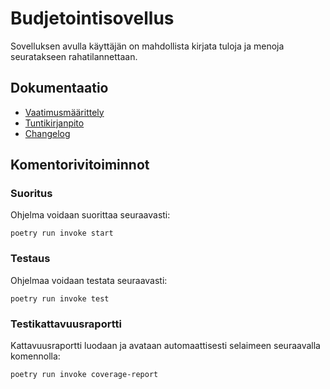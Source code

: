 # Budjetointisovellus
Sovelluksen avulla käyttäjän on mahdollista kirjata tuloja ja menoja seuratakseen rahatilannettaan.

## Dokumentaatio
- [Vaatimusmäärittely](budjetointisovellus/dokumentaatio/vaatimusmaarittely.md)
- [Tuntikirjanpito](budjetointisovellus/dokumentaatio/tuntikirjanpito.md)
- [Changelog](budjetointisovellus/dokumentaatio/changelog.md)

## Komentorivitoiminnot
### Suoritus
Ohjelma voidaan suorittaa seuraavasti:
```
poetry run invoke start
```
### Testaus
Ohjelmaa voidaan testata seuraavasti:
```
poetry run invoke test
```
### Testikattavuusraportti
Kattavuusraportti luodaan ja avataan automaattisesti selaimeen seuraavalla komennolla:
```
poetry run invoke coverage-report
```
